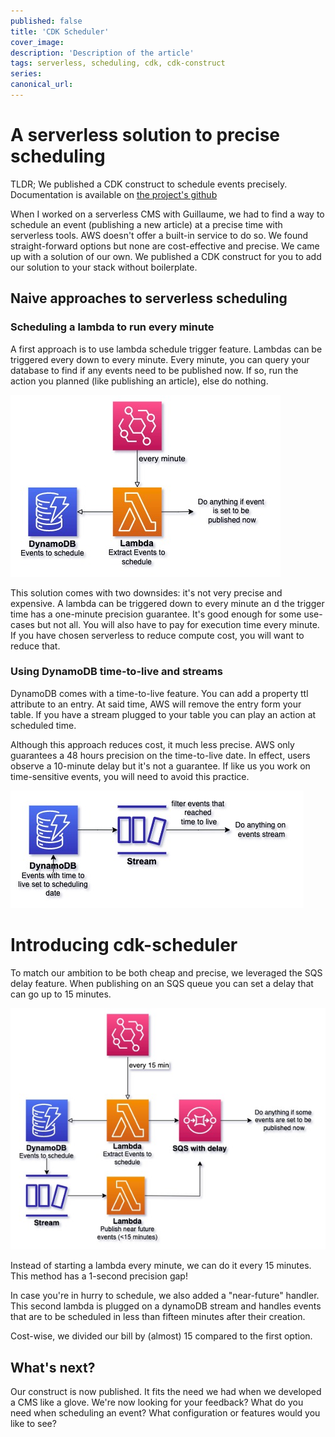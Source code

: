 ```yaml
---
published: false
title: 'CDK Scheduler'
cover_image:
description: 'Description of the article'
tags: serverless, scheduling, cdk, cdk-construct
series:
canonical_url:
---
```


# A serverless solution to precise scheduling

TLDR; We published a CDK construct to schedule events precisely.
Documentation is available on [the project's github](https://github.com/guiyom-e/cdk-scheduler)

When I worked on a serverless CMS with Guillaume, we had to find a way to schedule an event (publishing a new article) at a precise time with serverless tools.
AWS doesn't offer a built-in service to do so.
We found straight-forward options but none are cost-effective and precise.
We came up with a solution of our own.
We published a CDK construct for you to add our solution to your stack without boilerplate.

## Naive approaches to serverless scheduling

### Scheduling a lambda to run every minute

A first approach is to use lambda schedule trigger feature.
Lambdas can be triggered every down to every minute.
Every minute, you can query your database to find if any events need to be published now.
If so, run the action you planned (like publishing an article), else do nothing.

![Trigger a lambda every minute to check if any events needs to be scheduled](./assets/naive-approach-lambda.jpg)

This solution comes with two downsides: it's not very precise and expensive.
A lambda can be triggered down to every minute an d the trigger time has a one-minute precision guarantee.
It's good enough for some use-cases but not all.
You will also have to pay for execution time every minute. If you have chosen serverless to reduce compute cost, you will want to reduce that.

### Using DynamoDB time-to-live and streams

DynamoDB comes with a time-to-live feature.
You can add a property ttl attribute to an entry.
At said time, AWS will remove the entry form your table.
If you have a stream plugged to your table you can play an action at scheduled time.

Although this approach reduces cost, it much less precise.
AWS only guarantees a 48 hours precision on the time-to-live date.
In effect, users observe a 10-minute delay but it's not a guarantee.
If like us you work on time-sensitive events, you will need to avoid this practice.

![Use Dynaomdb time-to-live feature to trigger events with one-day precision](./assets/naive-approach-ttl.jpg)

# Introducing cdk-scheduler

To match our ambition to be both cheap and precise, we leveraged the SQS delay feature.
When publishing on an SQS queue you can set a delay that can go up to 15 minutes.

![cdk-scheduler leverages SQS delay feature to trigger events precisely](./assets/cdk-scheduler-architecture.jpg)

Instead of starting a lambda every minute, we can do it every 15 minutes.
This method has a 1-second precision gap!

In case you're in hurry to schedule, we also added a "near-future" handler.
This second lambda is plugged on a dynamoDB stream and handles events that are to be scheduled in less than fifteen minutes after their creation.

Cost-wise, we divided our bill by (almost) 15 compared to the first option.

## What's next?

Our construct is now published.
It fits the need we had when we developed a CMS like a glove.
We're now looking for your feedback?
What do you need when scheduling an event?
What configuration or features would you like to see?
